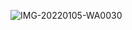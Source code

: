 ![IMG-20220105-WA0030](https://user-images.githubusercontent.com/72527935/148316063-44079062-507e-465f-93c7-1da84403aaf3.jpg)
